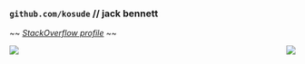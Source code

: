 ### `github.com/kosude` // jack bennett

~~ [*StackOverflow profile*](https://stackoverflow.com/users/12980669) ~~

<img align=left src="https://github-readme-stats.vercel.app/api/?username=kosude"/>
<img align=right src="https://github-readme-stats.vercel.app/api/top-langs/?username=kosude&langs_count=10"/>
